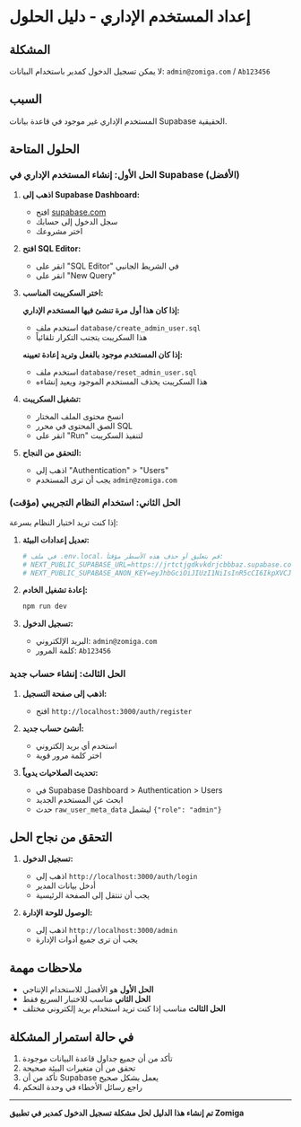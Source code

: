 # إعداد المستخدم الإداري - دليل الحلول

## المشكلة
لا يمكن تسجيل الدخول كمدير باستخدام البيانات: `admin@zomiga.com` / `Ab123456`

## السبب
المستخدم الإداري غير موجود في قاعدة بيانات Supabase الحقيقية.

## الحلول المتاحة

### الحل الأول: إنشاء المستخدم الإداري في Supabase (الأفضل)

1. **اذهب إلى Supabase Dashboard:**
   - افتح [supabase.com](https://supabase.com)
   - سجل الدخول إلى حسابك
   - اختر مشروعك

2. **افتح SQL Editor:**
   - انقر على "SQL Editor" في الشريط الجانبي
   - انقر على "New Query"

3. **اختر السكريبت المناسب:**
   
   **إذا كان هذا أول مرة تنشئ فيها المستخدم الإداري:**
   - استخدم ملف `database/create_admin_user.sql`
   - هذا السكريبت يتجنب التكرار تلقائياً
   
   **إذا كان المستخدم موجود بالفعل وتريد إعادة تعيينه:**
   - استخدم ملف `database/reset_admin_user.sql`
   - هذا السكريبت يحذف المستخدم الموجود ويعيد إنشاءه

4. **تشغيل السكريبت:**
   - انسخ محتوى الملف المختار
   - الصق المحتوى في محرر SQL
   - انقر على "Run" لتنفيذ السكريبت

5. **التحقق من النجاح:**
   - اذهب إلى "Authentication" > "Users"
   - يجب أن ترى المستخدم `admin@zomiga.com`

### الحل الثاني: استخدام النظام التجريبي (مؤقت)

إذا كنت تريد اختبار النظام بسرعة:

1. **تعديل إعدادات البيئة:**
   ```bash
   # في ملف .env.local، قم بتعليق أو حذف هذه الأسطر مؤقتاً:
   # NEXT_PUBLIC_SUPABASE_URL=https://jrtctjgdkvkdrjcbbbaz.supabase.co
   # NEXT_PUBLIC_SUPABASE_ANON_KEY=eyJhbGciOiJIUzI1NiIsInR5cCI6IkpXVCJ9...
   ```

2. **إعادة تشغيل الخادم:**
   ```bash
   npm run dev
   ```

3. **تسجيل الدخول:**
   - البريد الإلكتروني: `admin@zomiga.com`
   - كلمة المرور: `Ab123456`

### الحل الثالث: إنشاء حساب جديد

1. **اذهب إلى صفحة التسجيل:**
   - افتح `http://localhost:3000/auth/register`

2. **أنشئ حساب جديد:**
   - استخدم أي بريد إلكتروني
   - اختر كلمة مرور قوية

3. **تحديث الصلاحيات يدوياً:**
   - في Supabase Dashboard > Authentication > Users
   - ابحث عن المستخدم الجديد
   - حدث `raw_user_meta_data` ليشمل `{"role": "admin"}`

## التحقق من نجاح الحل

1. **تسجيل الدخول:**
   - اذهب إلى `http://localhost:3000/auth/login`
   - أدخل بيانات المدير
   - يجب أن تنتقل إلى الصفحة الرئيسية

2. **الوصول للوحة الإدارة:**
   - اذهب إلى `http://localhost:3000/admin`
   - يجب أن ترى جميع أدوات الإدارة

## ملاحظات مهمة

- **الحل الأول** هو الأفضل للاستخدام الإنتاجي
- **الحل الثاني** مناسب للاختبار السريع فقط
- **الحل الثالث** مناسب إذا كنت تريد استخدام بريد إلكتروني مختلف

## في حالة استمرار المشكلة

1. تأكد من أن جميع جداول قاعدة البيانات موجودة
2. تحقق من أن متغيرات البيئة صحيحة
3. تأكد من أن Supabase يعمل بشكل صحيح
4. راجع رسائل الأخطاء في وحدة التحكم

---

**تم إنشاء هذا الدليل لحل مشكلة تسجيل الدخول كمدير في تطبيق Zomiga**